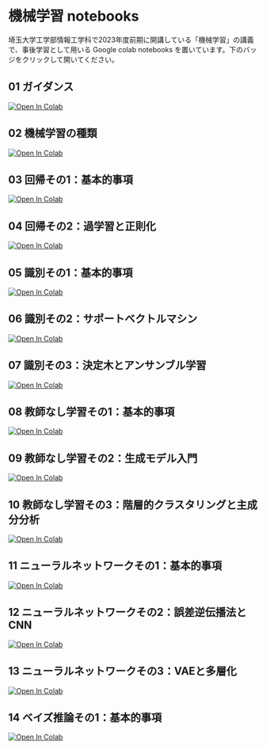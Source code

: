 # 機械学習 notebooks
埼玉大学工学部情報工学科で2023年度前期に開講している「機械学習」の講義で、事後学習として用いる Google colab notebooks を置いています。下のバッジをクリックして開いてください。

## 01 ガイダンス
[![Open In Colab](https://colab.research.google.com/assets/colab-badge.svg)](https://colab.research.google.com/github/matsunagalab/lecture_ML/blob/main/machine_learning_01.ipynb)

## 02 機械学習の種類
[![Open In Colab](https://colab.research.google.com/assets/colab-badge.svg)](https://colab.research.google.com/github/matsunagalab/lecture_ML/blob/main/machine_learning_02.ipynb)

## 03 回帰その1：基本的事項
[![Open In Colab](https://colab.research.google.com/assets/colab-badge.svg)](https://colab.research.google.com/github/matsunagalab/lecture_ML/blob/main/machine_learning_03.ipynb)

## 04 回帰その2：過学習と正則化
[![Open In Colab](https://colab.research.google.com/assets/colab-badge.svg)](https://colab.research.google.com/github/matsunagalab/lecture_ML/blob/main/machine_learning_04.ipynb)

## 05 識別その1：基本的事項
[![Open In Colab](https://colab.research.google.com/assets/colab-badge.svg)](https://colab.research.google.com/github/matsunagalab/lecture_ML/blob/main/machine_learning_05.ipynb)

## 06 識別その2：サポートベクトルマシン
[![Open In Colab](https://colab.research.google.com/assets/colab-badge.svg)](https://colab.research.google.com/github/matsunagalab/lecture_ML/blob/main/machine_learning_06.ipynb)

## 07 識別その3：決定木とアンサンブル学習
[![Open In Colab](https://colab.research.google.com/assets/colab-badge.svg)](https://colab.research.google.com/github/matsunagalab/lecture_ML/blob/main/machine_learning_07.ipynb)

## 08 教師なし学習その1：基本的事項
[![Open In Colab](https://colab.research.google.com/assets/colab-badge.svg)](https://colab.research.google.com/github/matsunagalab/lecture_ML/blob/main/machine_learning_08.ipynb)

## 09 教師なし学習その2：生成モデル入門
[![Open In Colab](https://colab.research.google.com/assets/colab-badge.svg)](https://colab.research.google.com/github/matsunagalab/lecture_ML/blob/main/machine_learning_09.ipynb)

## 10 教師なし学習その3：階層的クラスタリングと主成分分析
[![Open In Colab](https://colab.research.google.com/assets/colab-badge.svg)](https://colab.research.google.com/github/matsunagalab/lecture_ML/blob/main/machine_learning_10.ipynb)

## 11 ニューラルネットワークその1：基本的事項
[![Open In Colab](https://colab.research.google.com/assets/colab-badge.svg)](https://colab.research.google.com/github/matsunagalab/lecture_ML/blob/main/machine_learning_11.ipynb)

## 12 ニューラルネットワークその2：誤差逆伝播法とCNN
[![Open In Colab](https://colab.research.google.com/assets/colab-badge.svg)](https://colab.research.google.com/github/matsunagalab/lecture_ML/blob/main/machine_learning_12.ipynb)

## 13 ニューラルネットワークその3：VAEと多層化
[![Open In Colab](https://colab.research.google.com/assets/colab-badge.svg)](https://colab.research.google.com/github/matsunagalab/lecture_ML/blob/main/machine_learning_13.ipynb)

## 14 ベイズ推論その1：基本的事項
[![Open In Colab](https://colab.research.google.com/assets/colab-badge.svg)](https://colab.research.google.com/github/matsunagalab/lecture_ML/blob/main/machine_learning_14.ipynb)
